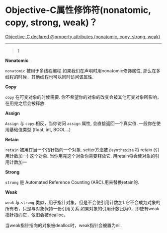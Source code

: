 # Objective-C属性修饰符(nonatomic, copy, strong, weak)？
[Objective-C declared @property attributes (nonatomic, copy, strong, weak)](https://stackoverflow.com/questions/9859719/objective-c-declared-property-attributes-nonatomic-copy-strong-weak)

___



> 1

**Nonatomic**

`nonatomic` 被用于多线程编程.如果我们在声明时用nonatomic修饰属性, 那么在多线程的时候，其他线程也可以同时访问该属性.

**Copy**

`copy` 在可变对象的时候需要. 你不希望你的对象的改变会被其他可变对象所影响，在用完之后会被释放.

**Assign**

`Assign` 与 `copy`.相反，当你访问 `assign` 属性, 会直接返回一个真实值. 一般你在使用基础值类型 (float, int, BOOL...)

**Retain**

`retain` 被用在当一个指针指向一个对象. setter方法被 `@synthesize` 将 retain (引用计数加一) 这个对象. 当你用完这个对象你需要释放它. 用retain将会使对象的引用计数加一

**Strong**

`strong` 是 Automated Reference Counting (ARC).用来替换retain的.

**Weak**

`weak` 与 `strong` 类似，用于指针对象，但是不会使引用计数加1.它不会成为对象的所有者，只是与对象保持一份引用关系.如果对象的引用计数归为0，即使有weak指针指向它，依旧会被dealloc。

当weak指针指向的对象被dealloc时，weak指针会被置为nil.